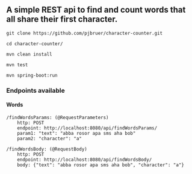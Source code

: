 ## A simple REST api to find and count words that all share their first character.
```
git clone https://github.com/pjbruer/character-counter.git

cd character-counter/

mvn clean install

mvn test

mvn spring-boot:run
```

### Endpoints available
#### Words
```
/findWordsParams: (@RequestParameters)
    http: POST  
    endpoint: http://localhost:8080/api/findWordsParams/ 
    param1: "text": "abba rosor apa sms aha bob"
    param2: "character": "a"

/findWordsBody: (@RequestBody)
    http: POST
    endpoint: http://localhost:8080/api/findWordsBody/
    body: {"text": "abba rosor apa sms aha bob", "character": "a"}

```
